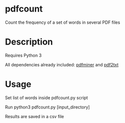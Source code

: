 # pdfcount
Count the frequency of a set of words in several PDF files

# Description
Requires Python 3

All dependencies already included: [pdfminer](https://pypi.org/project/pdfminer/) and [pdf2txt](https://pypi.org/project/pdf2txt/)

# Usage
Set list of words inside pdfcount.py script

Run python3 pdfcount.py [input_directory]

Results are saved in a csv file